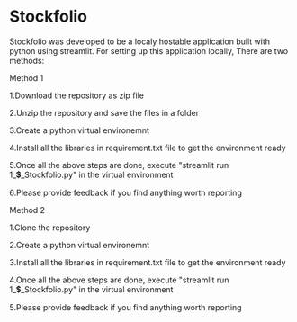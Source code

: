 # Stockfolio
Stockfolio was developed to be a localy hostable application built with python using streamlit.
For setting up this application locally,
There are two methods:

Method 1

  1.Download the repository as zip file

  2.Unzip the repository and save the files in a folder

  3.Create a python virtual environemnt

  4.Install all the libraries in requirement.txt file to get the environment ready

  5.Once all the above steps are done, execute "streamlit run 1_💲_Stockfolio.py" in the virtual environment

  6.Please provide feedback if you find anything worth reporting

Method 2

  1.Clone the repository

  2.Create a python virtual environemnt

  3.Install all the libraries in requirement.txt file to get the environment ready

  4.Once all the above steps are done, execute "streamlit run 1_💲_Stockfolio.py" in the virtual environment

  5.Please provide feedback if you find anything worth reporting
